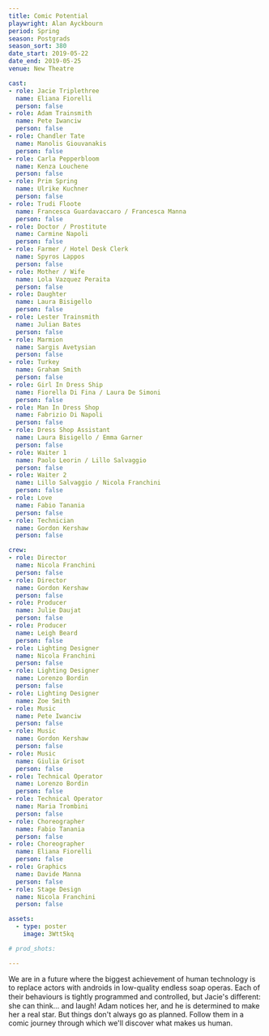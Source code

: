 ```yaml
---
title: Comic Potential
playwright: Alan Ayckbourn
period: Spring
season: Postgrads
season_sort: 380
date_start: 2019-05-22
date_end: 2019-05-25
venue: New Theatre

cast:
- role: Jacie Triplethree
  name: Eliana Fiorelli
  person: false
- role: Adam Trainsmith
  name: Pete Iwanciw
  person: false
- role: Chandler Tate
  name: Manolis Giouvanakis
  person: false
- role: Carla Pepperbloom
  name: Kenza Louchene
  person: false
- role: Prim Spring
  name: Ulrike Kuchner
  person: false
- role: Trudi Floote
  name: Francesca Guardavaccaro / Francesca Manna
  person: false
- role: Doctor / Prostitute
  name: Carmine Napoli
  person: false
- role: Farmer / Hotel Desk Clerk
  name: Spyros Lappos
  person: false
- role: Mother / Wife
  name: Lola Vazquez Peraita
  person: false
- role: Daughter
  name: Laura Bisigello
  person: false
- role: Lester Trainsmith
  name: Julian Bates
  person: false
- role: Marmion
  name: Sargis Avetysian
  person: false
- role: Turkey
  name: Graham Smith
  person: false
- role: Girl In Dress Ship
  name: Fiorella Di Fina / Laura De Simoni
  person: false
- role: Man In Dress Shop
  name: Fabrizio Di Napoli
  person: false
- role: Dress Shop Assistant
  name: Laura Bisigello / Emma Garner
  person: false
- role: Waiter 1
  name: Paolo Leorin / Lillo Salvaggio
  person: false
- role: Waiter 2
  name: Lillo Salvaggio / Nicola Franchini
  person: false
- role: Love
  name: Fabio Tanania
  person: false
- role: Technician
  name: Gordon Kershaw
  person: false

crew:
- role: Director
  name: Nicola Franchini
  person: false
- role: Director
  name: Gordon Kershaw
  person: false
- role: Producer
  name: Julie Daujat
  person: false
- role: Producer
  name: Leigh Beard
  person: false
- role: Lighting Designer
  name: Nicola Franchini
  person: false
- role: Lighting Designer
  name: Lorenzo Bordin
  person: false
- role: Lighting Designer
  name: Zoe Smith
- role: Music
  name: Pete Iwanciw
  person: false
- role: Music
  name: Gordon Kershaw
  person: false
- role: Music
  name: Giulia Grisot
  person: false
- role: Technical Operator
  name: Lorenzo Bordin
  person: false
- role: Technical Operator
  name: Maria Trombini
  person: false
- role: Choreographer
  name: Fabio Tanania
  person: false
- role: Choreographer
  name: Eliana Fiorelli
  person: false
- role: Graphics
  name: Davide Manna
  person: false
- role: Stage Design
  name: Nicola Franchini
  person: false

assets:
  - type: poster
    image: 3Wtt5kq

# prod_shots:

---
```


We are in a future where the biggest achievement of human technology is to replace actors with androids in low-quality endless soap operas. Each of their behaviours is tightly programmed and controlled, but Jacie's diﬀerent: she can think... and laugh! Adam notices her, and he is determined to make her a real star. But things don't always go as planned. Follow them in a comic journey through which we'll discover what makes us human.
